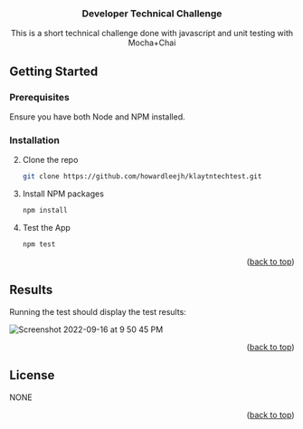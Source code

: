<h3 align="center">Developer Technical Challenge</h3>

  <p align="center">
   This is a short technical challenge done with javascript and unit testing with Mocha+Chai
  </p>
</div>

<!-- GETTING STARTED -->
## Getting Started

### Prerequisites

Ensure you have both Node and NPM installed.

### Installation

2. Clone the repo
   ```sh
   git clone https://github.com/howardleejh/klaytntechtest.git
   ```
3. Install NPM packages
   ```sh
   npm install
   ```
4. Test the App
   ```sh
   npm test
   ```

<p align="right">(<a href="#readme-top">back to top</a>)</p>



<!-- USAGE EXAMPLES -->
## Results

Running the test should display the test results:

![Screenshot 2022-09-16 at 9 50 45 PM](https://user-images.githubusercontent.com/49562978/190654812-a0fbf7cb-6b11-4c0c-87e8-03f0ae00584c.png)

<p align="right">(<a href="#readme-top">back to top</a>)</p>

<!-- LICENSE -->
## License

NONE

<p align="right">(<a href="#readme-top">back to top</a>)</p>
